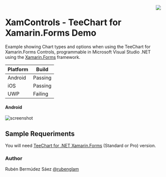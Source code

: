 <a href="https://www.steema.com/product/forms">
<img align="right" src="http://www.teechart.net/img/logos/teechart_forms.png">
</a>

XamControls - TeeChart for Xamarin.Forms Demo
================================
Example showing Chart types and options when using the TeeChart for Xamarin.Forms Controls, programmable in Microsoft Visual Studio .NET using the <a href="https://docs.microsoft.com/en-us/xamarin/xamarin-forms">Xamarin.Forms</a> framework.

|Platform|Build|
|--|--| 
| Android |Passing|
|iOS|Passing|
|UWP|Failing|

#### Android

![screenshot](https://github.com/Steema/teechart-xamarin-forms-samples/blob/master/XamControls/Screenshots/DROID_VIDEO_APP.gif)
<!--
#### iOS

![screenshot]()

#### UWP

![screenshot]()
-->

## Sample Requeriments

You will need [TeeChart for .NET  Xamarin.Forms](https://www.steema.com/downloads/forms) (Standard or Pro) version.

### Author

Rubén Bermúdez Sáez 
<a href="https://twitter.com/rubenglam">@rubenglam</a>
